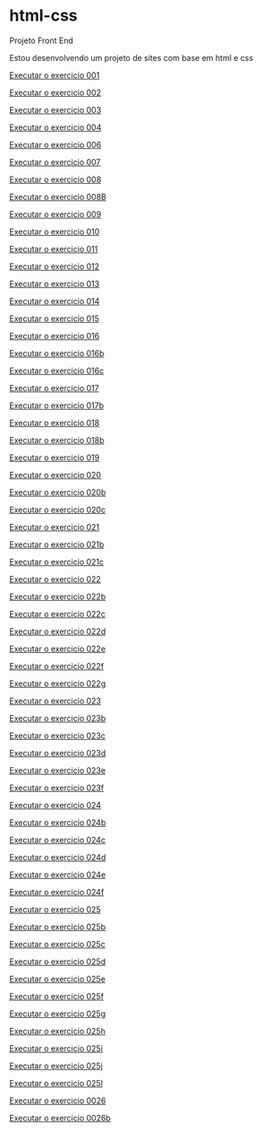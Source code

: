 # html-css
Projeto Front End

Estou desenvolvendo um projeto de sites com base em html e css
<p><a href="https://jorgejotabrito.github.io/html-css/exercicios/exe001/index.html">Executar o exercicio 001<p>
<p><a href="https://jorgejotabrito.github.io/html-css/exercicios/exe002/index.html">Executar o exercicio 002<p>
<p><a href="https://jorgejotabrito.github.io/html-css/exercicios/ex003/index.html">Executar o exercicio 003<p>
<p><a href="https://jorgejotabrito.github.io/html-css/exercicios/ex004/index.html">Executar o exercicio 004<p>
<p><a href="https://jorgejotabrito.github.io/html-css/exercicios/ex006/index.html">Executar o exercicio 006<p>
<p><a href="https://jorgejotabrito.github.io/html-css/exercicios/ex007/index.html">Executar o exercicio 007<p>
<p><a href="https://jorgejotabrito.github.io/html-css/exercicios/ex008/index.html">Executar o exercicio 008<p>
<p><a href="https://jorgejotabrito.github.io/html-css/exercicios/ex008B/index.html">Executar o exercicio 008B<p>
<p><a href="https://jorgejotabrito.github.io/html-css/exercicios/ex009/index.html">Executar o exercicio 009<p>
<p><a href="https://jorgejotabrito.github.io/html-css/exercicios/ex010/index.html">Executar o exercicio 010<p>
<p><a href="https://jorgejotabrito.github.io/html-css/exercicios/ex011/index.html">Executar o exercicio 011<p>
<p><a href="https://jorgejotabrito.github.io/html-css/exercicios/exe012/index.html">Executar o exercicio 012<p>
<p><a href="https://jorgejotabrito.github.io/html-css/exercicios/exe013/index.html">Executar o exercicio 013<p>
<p><a href="https://jorgejotabrito.github.io/html-css/exercicios/exe014/index.html">Executar o exercicio 014<p>
<p><a href="https://jorgejotabrito.github.io/html-css/exercicios/exe015/index.html">Executar o exercicio 015<p>
<p><a href="https://jorgejotabrito.github.io/html-css/exercicios/exe016/index.html">Executar o exercicio 016<p>
<p><a href="https://jorgejotabrito.github.io/html-css/exercicios/exe016b/index.html">Executar o exercicio 016b<p>
<p><a href="https://jorgejotabrito.github.io/html-css/exercicios/exe016c/index.html">Executar o exercicio 016c<p>
<p><a href="https://jorgejotabrito.github.io/html-css/exercicios/exe017/index.html">Executar o exercicio 017<p>
<p><a href="https://jorgejotabrito.github.io/html-css/exercicios/exe017b/index.html">Executar o exercicio 017b<p>
<p><a href="https://jorgejotabrito.github.io/html-css/exercicios/exe018/index.html">Executar o exercicio 018<p>
<p><a href="https://jorgejotabrito.github.io/html-css/exercicios/exe018b/index.html">Executar o exercicio 018b<p>
<p><a href="https://jorgejotabrito.github.io/html-css/exercicios/exe019/index.html">Executar o exercicio 019<p>
<p><a href="https://jorgejotabrito.github.io/html-css/exercicios/exe020/index.html">Executar o exercicio 020<p>
<p><a href="https://jorgejotabrito.github.io/html-css/exercicios/exe020b/index.html">Executar o exercicio 020b<p>
<p><a href="https://jorgejotabrito.github.io/html-css/exercicios/exe020c/index.html">Executar o exercicio 020c<p>
<p><a href="https://jorgejotabrito.github.io/html-css/exercicios/exe021/index.html">Executar o exercicio 021<p>
<p><a href="https://jorgejotabrito.github.io/html-css/exercicios/exe021b/index.html">Executar o exercicio 021b<p>
<p><a href="https://jorgejotabrito.github.io/html-css/exercicios/exe021c/index.html">Executar o exercicio 021c<p>
<p><a href="https://jorgejotabrito.github.io/html-css/exercicios/exe022/index.html">Executar o exercicio 022<p>
<p><a href="https://jorgejotabrito.github.io/html-css/exercicios/exe022b/index.html">Executar o exercicio 022b<p>
<p><a href="https://jorgejotabrito.github.io/html-css/exercicios/exe022c/index.html">Executar o exercicio 022c<p>
<p><a href="https://jorgejotabrito.github.io/html-css/exercicios/exe022d/index.html">Executar o exercicio 022d<p>
<p><a href="https://jorgejotabrito.github.io/html-css/exercicios/exe022e/index.html">Executar o exercicio 022e<p>
<p><a href="https://jorgejotabrito.github.io/html-css/exercicios/exe022f/index.html">Executar o exercicio 022f<p>
<p><a href="https://jorgejotabrito.github.io/html-css/exercicios/exe022g/index.html">Executar o exercicio 022g<p>
<p><a href="https://jorgejotabrito.github.io/html-css/exercicios/exe023/index.html">Executar o exercicio 023<p>
<p><a href="https://jorgejotabrito.github.io/html-css/exercicios/exe023b/index.html">Executar o exercicio 023b<p>
<p><a href="https://jorgejotabrito.github.io/html-css/exercicios/exe023c/index.html">Executar o exercicio 023c<p>
<p><a href="https://jorgejotabrito.github.io/html-css/exercicios/exe023d/index.html">Executar o exercicio 023d<p>
<p><a href="https://jorgejotabrito.github.io/html-css/exercicios/exe023e/index.html">Executar o exercicio 023e<p>
<p><a href="https://jorgejotabrito.github.io/html-css/exercicios/exe023f/index.html">Executar o exercicio 023f<p>
<p><a href="https://jorgejotabrito.github.io/html-css/exercicios/ex024/index.html">Executar o exercicio 024<p>
<p><a href="https://jorgejotabrito.github.io/html-css/exercicios/ex024b/index.html">Executar o exercicio 024b<p>
<p><a href="https://jorgejotabrito.github.io/html-css/exercicios/ex024c/index.html">Executar o exercicio 024c<p>
<p><a href="https://jorgejotabrito.github.io/html-css/exercicios/ex024d/index.html">Executar o exercicio 024d<p>
<p><a href="https://jorgejotabrito.github.io/html-css/exercicios/ex024e/index.html">Executar o exercicio 024e<p>
<p><a href="https://jorgejotabrito.github.io/html-css/exercicios/ex024f/index.html">Executar o exercicio 024f<p>
<p><a href="https://jorgejotabrito.github.io/html-css/exercicios/ex0025/index.html">Executar o exercicio 025<p>
<p><a href="https://jorgejotabrito.github.io/html-css/exercicios/ex0025b/index.html">Executar o exercicio 025b<p>
<p><a href="https://jorgejotabrito.github.io/html-css/exercicios/ex0025c/index.html">Executar o exercicio 025c<p>
<p><a href="https://jorgejotabrito.github.io/html-css/exercicios/ex0025d/index.html">Executar o exercicio 025d<p>
<p><a href="https://jorgejotabrito.github.io/html-css/exercicios/ex0025e/index.html">Executar o exercicio 025e<p>
<p><a href="https://jorgejotabrito.github.io/html-css/exercicios/ex0025f/index.html">Executar o exercicio 025f<p>
<p><a href="https://jorgejotabrito.github.io/html-css/exercicios/ex0025g/index.html">Executar o exercicio 025g<p>
<p><a href="https://jorgejotabrito.github.io/html-css/exercicios/ex0025h/index.html">Executar o exercicio 025h<p>
<p><a href="https://jorgejotabrito.github.io/html-css/exercicios/ex0025i/index.html">Executar o exercicio 025i<p>
<p><a href="https://jorgejotabrito.github.io/html-css/exercicios/ex0025j/index.html">Executar o exercicio 025j<p>
<p><a href="https://jorgejotabrito.github.io/html-css/exercicios/ex0025l/index.html">Executar o exercicio 025l<p>
<p><a href="https://jorgejotabrito.github.io/html-css/exercicios/exe026\mq001/index.html">Executar o exercicio 0026<p>
<p><a href="https://jorgejotabrito.github.io/html-css/exercicios/exe026\mq002/index.html">Executar o exercicio 0026b<p>